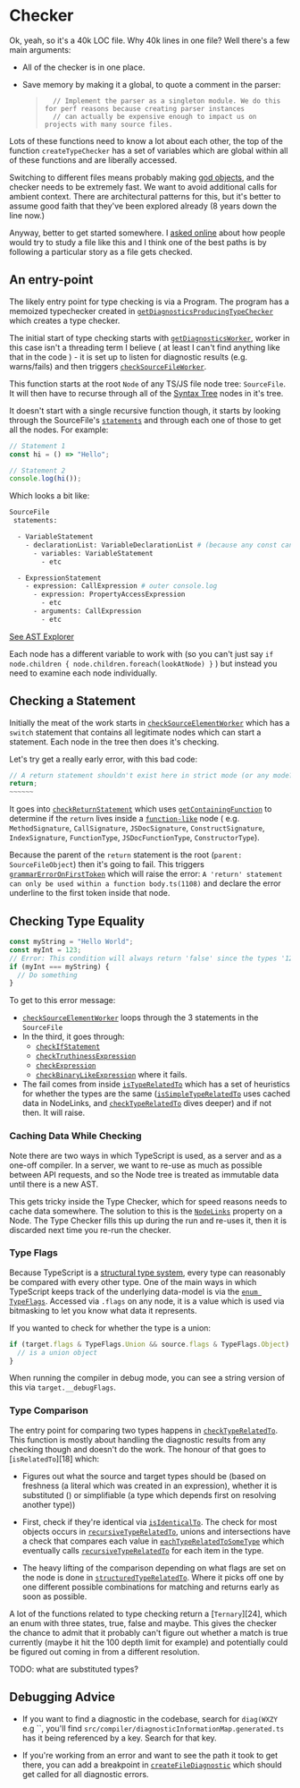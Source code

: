 # Checker

Ok, yeah, so it's a 40k LOC file. Why 40k lines in one file? Well there's a few main arguments:

- All of the checker is in one place.
- Save memory by making it a global, to quote a comment in the parser:

  > ```
  >   // Implement the parser as a singleton module. We do this for perf reasons because creating parser instances
  >   // can actually be expensive enough to impact us on projects with many source files.
  > ```

Lots of these functions need to know a lot about each other, the top of the function `createTypeChecker` has a set
of variables which are global within all of these functions and are liberally accessed.

Switching to different files means probably making [god objects][god], and the checker needs to be extremely fast.
We want to avoid additional calls for ambient context. There are architectural patterns for this, but it's better
to assume good faith that they've been explored already (8 years down the line now.)

[god]: thttps://en.wikipedia.org/wiki/God_object

Anyway, better to get started somewhere. I [asked online](https://twitter.com/orta/status/1148335807780007939)
about how people would try to study a file like this and I think one of the best paths is by following a
particular story as a file gets checked.

## An entry-point

The likely entry point for type checking is via a Program. The program has a memoized typechecker created in
[`getDiagnosticsProducingTypeChecker`][0] which creates a type checker.

The initial start of type checking starts with [`getDiagnosticsWorker`][1], worker in this case isn't a threading
term I believe ( at least I can't find anything like that in the code ) - it is set up to listen for diagnostic
results (e.g. warns/fails) and then triggers [`checkSourceFileWorker`][2].

This function starts at the root `Node` of any TS/JS file node tree: `SourceFile`. It will then have to recurse
through all of the [Syntax Tree][ast] nodes in it's tree.

It doesn't start with a single recursive function though, it starts by looking through the SourceFile's
[`statements`][4] and through each one of those to get all the nodes. For example:

```ts
// Statement 1
const hi = () => "Hello";

// Statement 2
console.log(hi());
```

Which looks a bit like:

```sh
SourceFile
 statements:

  - VariableStatement
    - declarationList: VariableDeclarationList # (because any const can have many declarations in a row... )
      - variables: VariableStatement
        - etc

  - ExpressionStatement
    - expression: CallExpression # outer console.log
      - expression: PropertyAccessExpression
        - etc
      - arguments: CallExpression
        - etc
```

[See AST Explorer](https://astexplorer.net/#/gist/80c981c87035a45a753c0ee5c983ecc9/6276351b153f4dac9811bf7214c9b236ae420c7e)

Each node has a different variable to work with (so you can't just say
`if node.children { node.children.foreach(lookAtNode) }` ) but instead you need to examine each node individually.

## Checking a Statement

Initially the meat of the work starts in [`checkSourceElementWorker`][6] which has a `switch` statement that
contains all legitimate nodes which can start a statement. Each node in the tree then does it's checking.

Let's try get a really early error, with this bad code:

```ts
// A return statement shouldn't exist here in strict mode (or any mode?)
return;
~~~~~~
```

It goes into [`checkReturnStatement`][6] which uses [`getContainingFunction`][7] to determine if the `return`
lives inside a [`function-like`][8] node ( e.g. `MethodSignature`, `CallSignature`, `JSDocSignature`,
`ConstructSignature`, `IndexSignature`, `FunctionType`, `JSDocFunctionType`, `ConstructorType`).

Because the parent of the `return` statement is the root (`parent: SourceFileObject`) then it's going to fail.
This triggers [`grammarErrorOnFirstToken`][9] which will raise the error:
`A 'return' statement can only be used within a function body.ts(1108)` and declare the error underline to the
first token inside that node.

## Checking Type Equality

```ts
const myString = "Hello World";
const myInt = 123;
// Error: This condition will always return 'false' since the types '123' and '"Hello World"' have no overlap.
if (myInt === myString) {
  // Do something
}
```

To get to this error message:

- [`checkSourceElementWorker`][6] loops through the 3 statements in the `SourceFile`
- In the third, it goes through:
  - [`checkIfStatement`][13]
  - [`checkTruthinessExpression`][11]
  - [`checkExpression`][12]
  - [`checkBinaryLikeExpression`][14] where it fails.
- The fail comes from inside [`isTypeRelatedTo`][15] which has a set of heuristics for whether the types are the
  same ([`isSimpleTypeRelatedTo`][16] uses cached data in NodeLinks, and [`checkTypeRelatedTo`][17] dives deeper)
  and if not then. It will raise.

### Caching Data While Checking

Note there are two ways in which TypeScript is used, as a server and as a one-off compiler. In a server, we want
to re-use as much as possible between API requests, and so the Node tree is treated as immutable data until there
is a new AST.

This gets tricky inside the Type Checker, which for speed reasons needs to cache data somewhere. The solution to
this is the [`NodeLinks`][3] property on a Node. The Type Checker fills this up during the run and re-uses it,
then it is discarded next time you re-run the checker.

### Type Flags

Because TypeScript is a [structural type system][20], every type can reasonably be compared with every other type.
One of the main ways in which TypeScript keeps track of the underlying data-model is via the
[`enum TypeFlags`][19]. Accessed via `.flags` on any node, it is a value which is used via bitmasking to let you
know what data it represents.

If you wanted to check for whether the type is a union:

```ts
if (target.flags & TypeFlags.Union && source.flags & TypeFlags.Object) {
  // is a union object
}
```

When running the compiler in debug mode, you can see a string version of this via `target.__debugFlags`.

### Type Comparison

The entry point for comparing two types happens in [`checkTypeRelatedTo`][17]. This function is mostly about
handling the diagnostic results from any checking though and doesn't do the work. The honour of that goes to
[`isRelatedTo`][18] which:

- Figures out what the source and target types should be (based on freshness (a literal which was created in an
  expression), whether it is substituted () or simplifiable (a type which depends first on resolving another
  type))

- First, check if they're identical via [`isIdenticalTo`][21]. The check for most objects occurs in
  [`recursiveTypeRelatedTo`][22], unions and intersections have a check that compares each value in
  [`eachTypeRelatedToSomeType`][23] which eventually calls [`recursiveTypeRelatedTo`][22] for each item in the
  type.

- The heavy lifting of the comparison depending on what flags are set on the node is done in
  [`structuredTypeRelatedTo`][23]. Where it picks off one by one different possible combinations for matching and
  returns early as soon as possible.

A lot of the functions related to type checking return a [`Ternary`][24], which an enum with three states, true,
false and maybe. This gives the checker the chance to admit that it probably can't figure out whether a match is
true currently (maybe it hit the 100 depth limit for example) and potentially could be figured out coming in from
a different resolution.

TODO: what are substituted types?

## Debugging Advice

- If you want to find a diagnostic in the codebase, search for `diag(WXZY` e.g
  ``, you'll find `src/compiler/diagnosticInformationMap.generated.ts` has it being referenced by a key. Search
  for that key.

- If you're working from an error and want to see the path it took to get there, you can add a breakpoint in
  [`createFileDiagnostic`][10] which should get called for all diagnostic errors.

<!-- prettier-ignore-start -->
[0]: https://github.com/microsoft/TypeScript/blob/db9e0079/src/compiler/program.ts#L1926
[0]: <src/compiler/program.ts - function getDiagnosticsProducingTypeChecker>
[1]: https://github.com/microsoft/TypeScript/blob/db9e0079/src/compiler/checker.ts#L40626
[1]: <src/compiler/checker.ts - function getDiagnosticsWorker> 
[2]: https://github.com/microsoft/TypeScript/blob/db9e0079/src/compiler/checker.ts#L40546
[2]: <src/compiler/checker.ts - function checkSourceFileWorker> 
[3]: https://github.com/microsoft/TypeScript/blob/db9e0079//src/compiler/types.ts#L5091
[3]: </src/compiler/types.ts -  export interface NodeLinks> 
[4]: GLOSSARY.md#statements 
[ast]: GLOSSARY.md#statements 
[5]: https://github.com/microsoft/TypeScript/blob/db9e0079/src/compiler/checker.ts#L40194
[5]: <src/compiler/checker.ts - function checkSourceElementWorker>
[6]: https://github.com/microsoft/TypeScript/blob/db9e0079/src/compiler/checker.ts#L38138
[6]: <src/compiler/checker.ts - function checkReturnStatement>
[7]: https://github.com/microsoft/TypeScript/blob/db9e0079/src/compiler/checker.ts
[7]: <src/compiler/checker.ts - export function getContainingFunction>
[8]: https://github.com/microsoft/TypeScript/blob/db9e0079/src/compiler/utilities.ts
[8]: <src/compiler/utilities.ts - export function isFunctionLikeKind>
[9]: https://github.com/microsoft/TypeScript/blob/db9e0079/src/compiler/checker.ts#L43738
[9]: <src/compiler/checker.ts - function grammarErrorOnFirstToken>
[10]: https://github.com/microsoft/TypeScript/blob/db9e0079/src/compiler/utilities.ts#L5960
[10]: <src/compiler/utilities.ts - export function createFileDiagnostic(file: SourceFile, start: number, length: number, message: DiagnosticMessage): DiagnosticWithLocation>
[11]: https://github.com/microsoft/TypeScript/blob/db9e0079/src/compiler/checker.ts#L37216
[11]: <src/compiler/checker.ts - function checkTruthinessExpression>
[12]: https://github.com/microsoft/TypeScript/blob/db9e0079/src/compiler/checker.ts#L17221
[12]: <src/compiler/checker.ts - function checkExpression>
[13]: https://github.com/microsoft/TypeScript/blob/db9e0079/src/compiler/checker.ts#L37076
[13]: <src/compiler/checker.ts - function checkIfStatement>
[14]: https://github.com/microsoft/TypeScript/blob/db9e0079/src/compiler/checker.ts#L33081
[14]: <src/compiler/checker.ts - function checkBinaryLikeExpression>
[15]: https://github.com/microsoft/TypeScript/blob/db9e0079/src/compiler/checker.ts#L17842
[15]: <src/compiler/checker.ts - function isTypeRelatedTo>
[16]: https://github.com/microsoft/TypeScript/blob/db9e0079/src/compiler/checker.ts#L17805
[16]: <src/compiler/checker.ts - function isSimpleTypeRelatedTo>
[17]: https://github.com/microsoft/TypeScript/blob/db9e0079/src/compiler/checker.ts#L17063
[17]: <src/compiler/checker.ts - function checkTypeRelatedTo>
[17]: https://github.com/microsoft/TypeScript/blob/db9e0079/src/compiler/checker.ts#L18240
[17]: <src/compiler/checker.ts - function isRelatedTo>
[19]: https://github.com/microsoft/TypeScript/blob/db9e0079/src/compiler/types.ts#L5120
[19]: <src/compiler/types.ts - export const enum TypeFlags>
[20]: GLOSSARY.md#structural-type-system 
[21]: https://github.com/microsoft/TypeScript/blob/db9e0079/src/compiler/checker.ts#L18479
[21]: <src/compiler/checker.ts - function isIdenticalTo>
[22]: https://github.com/microsoft/TypeScript/blob/db9e0079/src/compiler/checker.ts#L18758
[22]: <src/compiler/checker.ts - function recursiveTypeRelatedTo>
[22]: https://github.com/microsoft/TypeScript/blob/db9e0079/src/compiler/checker.ts#L18589
[22]: <src/compiler/checker.ts - function eachTypeRelatedToSomeType>
[23]: https://github.com/microsoft/TypeScript/blob/db9e0079/src/compiler/checker.ts#L18872
[23]: <src/compiler/checker.ts - function structuredTypeRelatedTo>
<!-- prettier-ignore-end -->
